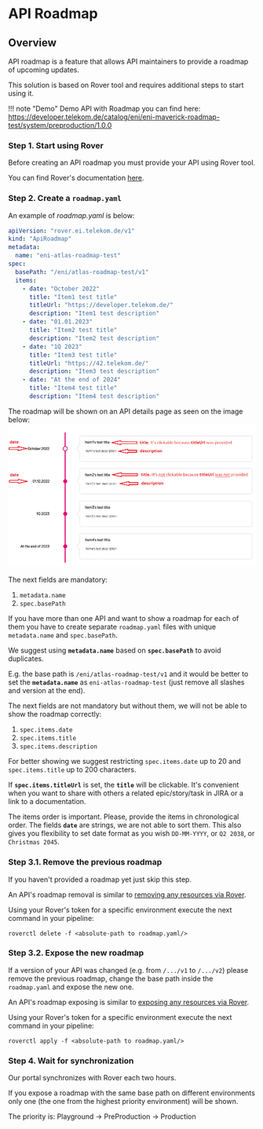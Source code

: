 # API Roadmap

## Overview

API roadmap is a feature that allows API maintainers to provide a roadmap of upcoming updates.

This solution is based on Rover tool and requires additional steps to start using it.

!!! note "Demo"
    Demo API with Roadmap you can find here: https://developer.telekom.de/catalog/eni/eni-maverick-roadmap-test/system/preproduction/1.0.0

### Step 1. Start using Rover

Before creating an API roadmap you must provide your API using Rover tool. 

You can find Rover's documentation [here](../rover/README.md).

### Step 2. Create a `roadmap.yaml`

An example of *roadmap.yaml* is below:

```yaml
apiVersion: "rover.ei.telekom.de/v1"
kind: "ApiRoadmap"
metadata:
  name: "eni-atlas-roadmap-test"
spec:
  basePath: "/eni/atlas-roadmap-test/v1"
  items:
    - date: "October 2022"
      title: "Item1 test title"
      titleUrl: "https://developer.telekom.de/"
      description: "Item1 test description"
    - date: "01.01.2023"
      title: "Item2 test title"
      description: "Item2 test description"
    - date: "1Q 2023"
      title: "Item3 test title"
      titleUrl: "https://42.telekom.de/"
      description: "Item3 test description"
    - date: "At the end of 2024"
      title: "Item4 test title"
      description: "Item4 test description"
```
The roadmap will be shown on an API details page as seen on the image below:
![Representation of the roadmap.yaml](./img/apiRoadmapExample.png)

The next fields are mandatory:

1. `metadata.name`
2. `spec.basePath`

If you have more than one API and want to show a roadmap for each of them you have to create separate `roadmap.yaml` files with unique `metadata.name` and `spec.basePath`.

We suggest using **`metadata.name`** based on **`spec.basePath`** to avoid duplicates. 

E.g. the base path is `/eni/atlas-roadmap-test/v1` and it would be better to set the **`metadata.name`** as `eni-atlas-roadmap-test` (just remove all slashes and version at the end).

The next fields are not mandatory but without them, we will not be able to show the roadmap correctly:

1. `spec.items.date`
2. `spec.items.title`
3. `spec.items.description`

For better showing we suggest restricting `spec.items.date` up to 20 and `spec.items.title` up to 200 characters.

If **`spec.items.titleUrl`** is set, the **`title`** will be clickable. It's convenient when you want to share with others a related epic/story/task in JIRA or a link to a documentation.

The items order is important. Please, provide the items in chronological order. The fields **`date`** are strings, we are not able to sort them. This also gives you flexibility to set date format as you wish `DD-MM-YYYY`, or `Q2 2038`, or `Christmas 2045`.

### Step 3.1. Remove the previous roadmap

If you haven't provided a roadmap yet just skip this step.

An API's roadmap removal is similar to [removing any resources via Rover](https://developer.telekom.de/docs/src/tardis_customer_handbook/rover/#clearing).

Using your Rover's token for a specific environment execute the next command in your pipeline:

```shell
roverctl delete -f <absolute-path to roadmap.yaml/>
```

### Step 3.2. Expose the new roadmap

If a version of your API was changed (e.g. from `/.../v1` to `/.../v2`) please remove the previous roadmap, change the base path inside the `roadmap.yaml` and expose the new one.

An API's roadmap exposing is similar to [exposing any resources via Rover](https://developer.telekom.de/docs/src/tardis_customer_handbook/rover/#expose).

Using your Rover's token for a specific environment execute the next command in your pipeline:

```shell
roverctl apply -f <absolute-path to roadmap.yaml/>
```

### Step 4. Wait for synchronization

Our portal synchronizes with Rover each two hours.

If you expose a roadmap with the same base path on different environments only one (the one from the highest priority environment) will be shown.

The priority is: Playground -> PreProduction -> Production

